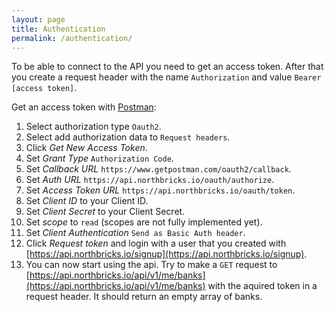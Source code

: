 ```yaml
---
layout: page
title: Authentication
permalink: /authentication/
---
```


To be able to connect to the API you need to get an access token. After that you create a request header with the name `Authorization` and value `Bearer [access token]`.

Get an access token with [Postman](https://www.getpostman.com/):  
1. Select authorization type `Oauth2`.  
2. Select add authorization data to `Request headers`.  
3. Click *Get New Access Token*.  
4. Set *Grant Type* `Authorization Code`.  
5. Set *Callback URL* `https://www.getpostman.com/oauth2/callback`.  
6. Set *Auth URL* `https://api.northbricks.io/oauth/authorize`.  
7. Set *Access Token URL* `https://api.northbricks.io/oauth/token`.  
8. Set *Client ID* to your Client ID.  
9. Set *Client Secret* to your Client Secret.  
10. Set *scope* to `read` (scopes are not fully implemented yet).  
11. Set *Client Authentication* `Send as Basic Auth header`.  
12. Click *Request token* and login with a user that you created with [https://api.northbricks.io/signup](https://api.northbricks.io/signup).  
13. You can now start using the api. Try to make a `GET` request to [https://api.northbricks.io/api/v1/me/banks](https://api.northbricks.io/api/v1/me/banks) with the aquired token in a request header. It should return an empty array of banks.